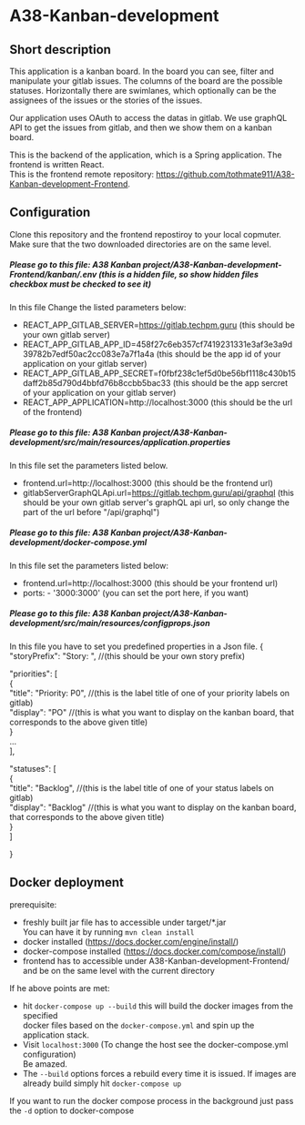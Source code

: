 # A38-Kanban-development

## Short description
This application is a kanban board. In the board you can see, filter and manipulate your gitlab issues. The columns of the board are the possible statuses. Horizontally there are swimlanes, which optionally can be the assignees of the issues or the stories of the issues.

Our application uses OAuth to access the datas in gitlab. We use graphQL API to get the issues from gitlab, and then we show them on a kanban board. 

This is the backend of the application, which is a Spring application. The frontend is written React.  
This is the frontend remote repository: https://github.com/tothmate911/A38-Kanban-development-Frontend.

## Configuration

Clone this repository and the frontend repostiroy to your local copmuter.
Make sure that the two downloaded directories are on the same level.

##### Please go to this file: A38 Kanban project/A38-Kanban-development-Frontend/kanban/.env (this is a hidden file, so show hidden files checkbox must be checked to see it)  
In this file Change the listed parameters below:

- REACT_APP_GITLAB_SERVER=https://gitlab.techpm.guru (this should be your own gitlab server)
- REACT_APP_GITLAB_APP_ID=458f27c6eb357cf7419231331e3af3e3a9d39782b7edf50ac2cc083e7a7f1a4a (this should be the app id of your application on your gitlab server)
- REACT_APP_GITLAB_APP_SECRET=f0fbf238c1ef5d0be56bf1118c430b15daff2b85d790d4bbfd76b8ccbb5bac33 (this should be the app sercret of your application on your gitlab server)
- REACT_APP_APPLICATION=http://localhost:3000 (this should be the url of the frontend)


##### Please go to this file: A38 Kanban project/A38-Kanban-development/src/main/resources/application.properties
In this file set the parameters listed below.
- frontend.url=http://localhost:3000 (this should be the frontend url)
- gitlabServerGraphQLApi.url=https://gitlab.techpm.guru/api/graphql (this should be your own gitlab server's graphQL api url, so only change the part of the url before "/api/graphql")

##### Please go to this file: A38 Kanban project/A38-Kanban-development/docker-compose.yml
In this file set the parameters listed below:

- frontend.url=http://localhost:3000 (this should be your frontend url)
- ports: - '3000:3000' (you can set the port here, if you want)

##### Please go to this file: A38 Kanban project/A38-Kanban-development/src/main/resources/configprops.json
In this file you have to set you predefined properties in a Json file.
{  
  "storyPrefix": "Story: ", //(this should be your own story prefix)  
  
  "priorities": [  
    {  
      "title": "Priority: P0", //(this is the label title of one of your priority labels on gitlab)  
      "display": "PO" //(this is what you want to display on the kanban board, that corresponds to the above given title)  
    }  
    ...  
  ],  
  
  "statuses": [  
    {  
      "title": "Backlog", //(this is the label title of one of your status labels on gitlab)  
      "display": "Backlog" //(this is what you want to display on the kanban board, that corresponds to the above given title)  
    }  
  ]  
  
}  
  

## Docker deployment

prerequisite:  
- freshly built jar file has to accessible under target/*.jar  
You can have it by running `mvn clean install` 
- docker installed (https://docs.docker.com/engine/install/)  
- docker-compose installed (https://docs.docker.com/compose/install/)  
- frontend has to accessible under A38-Kanban-development-Frontend/ and be on the same level with the current directory

If he above points are met:

- hit `docker-compose up --build` this will build the docker images from the specified  
docker files based on the `docker-compose.yml` and spin up the application stack.
- Visit `localhost:3000` (To change the host see the docker-compose.yml configuration)  
Be amazed.  
- The `--build` options forces a rebuild every time it is issued. If images are already build
simply hit `docker-compose up`
  
If you want to run the docker compose process in the background just pass the `-d` option to docker-compose
